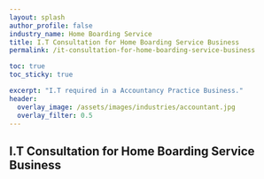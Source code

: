 ```yaml
---
layout: splash 
author_profile: false 
industry_name: Home Boarding Service
title: I.T Consultation for Home Boarding Service Business
permalink: /it-consultation-for-home-boarding-service-business

toc: true
toc_sticky: true

excerpt: "I.T required in a Accountancy Practice Business."
header:
  overlay_image: /assets/images/industries/accountant.jpg
  overlay_filter: 0.5 
---
```


## I.T Consultation for Home Boarding Service Business